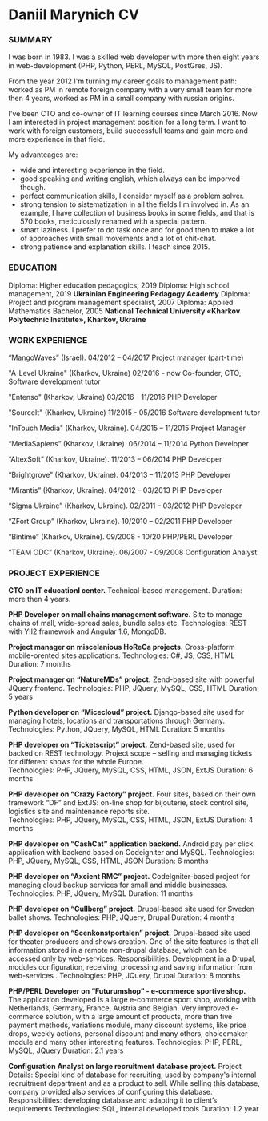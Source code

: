# Daniil Marynich CV

### SUMMARY
I was born in 1983.
I was a skilled web developer with more then eight years in web-development (PHP, Python, PERL, MySQL, PostGres, JS).

From the year 2012 I'm turning my career goals to management path: worked as PM in remote foreign company with a very small team for more then 4 years, worked as PM in a small company with russian origins.

I've been CTO and co-owner of IT learning courses since March 2016.
Now I am interested in project management position for a long term. I want to work with foreign customers, build successfull teams and gain more and more experience in that field.

My advanteages are:

- wide and interesting experience in the field.
- good speaking and writing english, which always can be imporved though.
- perfect communication skills, I consider myself as a problem solver.
- strong tension to sistematization in all the fields I'm involved in. As an example, I have collection of business books in some fields, and that is 570 books, meticulously renamed with a special pattern.
- smart laziness. I prefer to do task once and for good then to make a lot of approaches with small movements and a lot of chit-chat.
- strong patience and explanation skills. I teach since 2015.

### EDUCATION

Diploma: Higher education pedagogics, 2019
Diploma: High school management, 2019
**Ukrainian Engineering Pedagogy Academy**
Diploma: Project and program management specialist, 2007
Diploma: Applied Mathematics Bachelor, 2005
**National Technical University «Kharkov Polytechnic Institute», Kharkov, Ukraine**


### WORK EXPERIENCE
“MangoWaves” (Israel). 04/2012 – 04/2017
Project manager (part-time)

"A-Level Ukraine" (Kharkov, Ukraine) 02/2016 - now
Co-founder, CTO, Software development tutor

"Entenso" (Kharkov, Ukraine) 03/2016 - 11/2016
PHP Developer

"SourceIt" (Kharkov, Ukraine) 11/2015 - 05/2016
Software development tutor

"InTouch Media" (Kharkov, Ukraine). 04/2015 – 11/2015
Project Manager

“MediaSapiens” (Kharkov, Ukraine). 06/2014 – 11/2014
Python Developer

“AltexSoft” (Kharkov, Ukraine). 11/2013 – 06/2014
PHP Developer

“Brightgrove” (Kharkov, Ukraine). 04/2013 – 11/2013
PHP Developer

“Mirantis” (Kharkov, Ukraine). 04/2012 – 03/2013
PHP Developer

“Sigma Ukraine” (Kharkov, Ukraine). 02/2011 – 03/2012
PHP Developer

“ZFort Group” (Kharkov, Ukraine). 10/2010 – 02/2011
PHP Developer

“Bintime” (Kharkov, Ukraine). 09/2008 - 10/20
PHP/PERL Developer

“TEAM ODC” (Kharkov, Ukraine). 06/2007 - 09/2008
Configuration Analyst

### PROJECT EXPERIENCE 

**CTO on IT educationl center.**
Technical-based management.
Duration: more then 4 years.

**PHP Developer on mall chains management software.**
Site to manage chains of mall, wide-spread sales, bundle sales etc.
Technologies: REST with YII2 framework and Angular 1.6, MongoDB.

**Project manager on miscelanious HoReCa projects.**
Cross-platform mobile-orented sites applications.
Technologies: C#, JS, CSS, HTML
Duration: 7 months

**Project manager on “NatureMDs” project.**
Zend-based site with powerful JQuery frontend. 
Technologies: PHP, JQuery, MySQL, CSS, HTML
Duration: 5 years

**Python developer on “Micecloud” project.**
Django-based site used for managing hotels, locations and transportations through Germany.  
Technologies: Python, JQuery, MySQL, HTML
Duration: 5 months

**PHP developer on “Ticketscript” project.**
Zend-based site, used for backed on REST technology. Project scope – selling and managing tickets for different shows for the whole Europe.  
Technologies: PHP, JQuery, MySQL, CSS, HTML, JSON, ExtJS
Duration: 6 months

**PHP developer on “Crazy Factory” project.**
Four sites, based on their own framework “DF” and ExtJS: on-line shop for bijouterie, stock control site, logistics site and maintenance reports site.  
Technologies: PHP, JQuery, MySQL, CSS, HTML, JSON, ExtJS
Duration: 4 months

**PHP developer on “CashCat” application backend.**
Android pay per click application with backend based on Codeigniter and MySQL.
Technologies: PHP, JQuery, MySQL, CSS, HTML, JSON
Duration: 6 months

**PHP developer on “Axcient RMC” project.**
CodeIgniter-based project for managing cloud backup services for small and middle businesses.
Technologies: PHP, JQuery, MySQL
Duration: 11 months

**PHP developer on “Cullberg” project.**
Drupal-based site used for Sweden ballet shows.
Technologies: PHP, JQuery, Drupal
Duration: 4 months

**PHP developer on “Scenkonstportalen” project.**
Drupal-based site used for theater producers and shows creation. One of the site features is that all information stored in a remote non-drupal database, which can be accessed only by web-services.
Responsibilities: Development in a Drupal, modules configuration, receiving, processing and saving information from web-services .
Technologies: PHP, JQuery, Drupal
Duration: 8 months

**PHP/PERL Developer on “Futurumshop” - e-commerce sportive shop.**
The application developed is a large e-commerce sport shop, working with Netherlands, Germany, France, Austria and Belgian. Very improved e-commerce solution, with a large amount of products, more than five payment methods, variations module, many discount systems, like price drops, weekly actions, personal discount and many others, choicemaker module and many other interesting features.
Technologies: PHP, PERL, MySQL, JQuery
Duration: 2.1 years

**Configuration Analyst on large recruitment database project.**
Project Details: Special kind of database for recruiting, used by company's internal recruitment department and as a product to sell. While selling this database, company provided also services of configuring this database.
Responsibilities: developing database and adapting it to client’s requirements
Technologies: SQL, internal developed tools
Duration: 1.2 year
